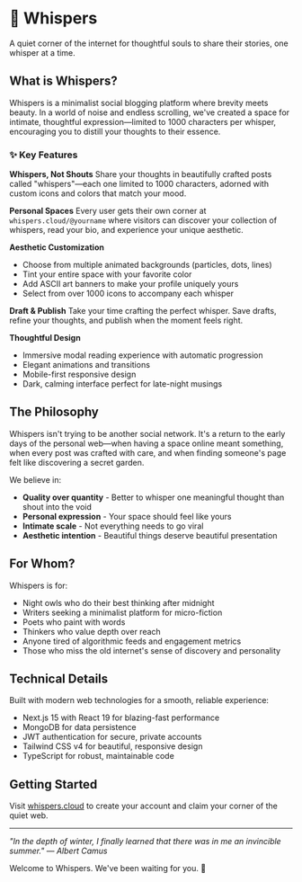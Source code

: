 # 🌙 Whispers

A quiet corner of the internet for thoughtful souls to share their stories, one whisper at a time.

## What is Whispers?

Whispers is a minimalist social blogging platform where brevity meets beauty. In a world of noise and endless scrolling, we've created a space for intimate, thoughtful expression—limited to 1000 characters per whisper, encouraging you to distill your thoughts to their essence.

### ✨ Key Features

**Whispers, Not Shouts**
Share your thoughts in beautifully crafted posts called "whispers"—each one limited to 1000 characters, adorned with custom icons and colors that match your mood.

**Personal Spaces**
Every user gets their own corner at `whispers.cloud/@yourname` where visitors can discover your collection of whispers, read your bio, and experience your unique aesthetic.

**Aesthetic Customization**
- Choose from multiple animated backgrounds (particles, dots, lines)
- Tint your entire space with your favorite color
- Add ASCII art banners to make your profile uniquely yours
- Select from over 1000 icons to accompany each whisper

**Draft & Publish**
Take your time crafting the perfect whisper. Save drafts, refine your thoughts, and publish when the moment feels right.

**Thoughtful Design**
- Immersive modal reading experience with automatic progression
- Elegant animations and transitions
- Mobile-first responsive design
- Dark, calming interface perfect for late-night musings

## The Philosophy

Whispers isn't trying to be another social network. It's a return to the early days of the personal web—when having a space online meant something, when every post was crafted with care, and when finding someone's page felt like discovering a secret garden.

We believe in:
- **Quality over quantity** - Better to whisper one meaningful thought than shout into the void
- **Personal expression** - Your space should feel like yours
- **Intimate scale** - Not everything needs to go viral
- **Aesthetic intention** - Beautiful things deserve beautiful presentation

## For Whom?

Whispers is for:
- Night owls who do their best thinking after midnight
- Writers seeking a minimalist platform for micro-fiction
- Poets who paint with words
- Thinkers who value depth over reach
- Anyone tired of algorithmic feeds and engagement metrics
- Those who miss the old internet's sense of discovery and personality

## Technical Details

Built with modern web technologies for a smooth, reliable experience:
- Next.js 15 with React 19 for blazing-fast performance
- MongoDB for data persistence
- JWT authentication for secure, private accounts
- Tailwind CSS v4 for beautiful, responsive design
- TypeScript for robust, maintainable code

## Getting Started

Visit [whispers.cloud](https://whispers.cloud) to create your account and claim your corner of the quiet web.

---

*"In the depth of winter, I finally learned that there was in me an invincible summer."*
*— Albert Camus*

Welcome to Whispers. We've been waiting for you. 🌙
